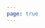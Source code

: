 ```yaml
---
page: true
---
```


<script lang="ts" setup>
import { usePlanStore } from '@theme/store/plan'
import todo from '@theme/components/todo.vue'

const planStore = usePlanStore()
planStore.setup()
import { useUrlSearchParams } from '@vueuse/core'
const params = useUrlSearchParams('history')

</script>

<todo v-if="planStore.currentTodos?.length > 0" :todos="planStore.currentTodos"/>
